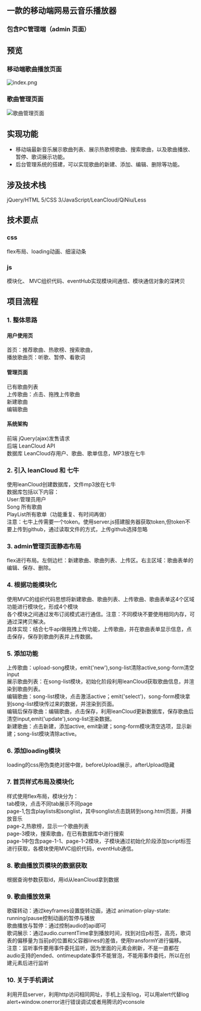 
##  一款的移动端网易云音乐播放器
### 包含PC管理端（admin 页面）

## 预览
### 移动端歌曲播放页面
![index.png](http://pcgd5heye.bkt.clouddn.com/WX20180814-105219@2x.png)
### 歌曲管理页面
![歌曲管理页面](http://pcgd5heye.bkt.clouddn.com/WX20180814-105706@2x.png)
## 实现功能
* 移动端最新音乐展示歌曲列表、展示热歌榜歌曲、搜索歌曲，以及歌曲播放、暂停、歌词展示功能。<br>
* 后台管理系统的搭建，可以实现歌曲的新建、添加、编辑、删除等功能。<br>
## 涉及技术栈
jQuery/HTML 5/CSS 3/JavaScript/LeanCloud/QiNiu/Less
## 技术要点
### css
flex布局、loading动画、细滚动条
### js
模块化、 MVC组织代码、eventHub实现模块间通信、模块通信对象的深拷贝
## 项目流程
### 1. 整体思路
#### 用户使用页
首页：推荐歌曲、热歌榜、搜索歌曲，<br>
播放歌曲页：听歌、暂停、看歌词<br>
#### 管理页面
已有歌曲列表<br>
上传歌曲：点击、拖拽上传歌曲<br>
新建歌曲<br>
编辑歌曲
#### 系统架构
前端  jQuery(ajax)发售请求<br>
后端  LeanCloud API<br>
数据库 LeanCloud存用户、歌曲、歌单信息，MP3放在七牛<br>
### 2. 引入 leanCloud 和 七牛
使用leanCloud创建数据库，文件mp3放在七牛<br>
数据库包括以下内容：<br>
User:管理员用户<br>
Song 所有歌曲<br>
PlayList所有歌单（功能重复、有时间再做）<br>
注意：七牛上传需要一个token。使用server.js搭建服务器获取token,但token不要上传到github，通过读取文件的方式，上传github选择忽略
### 3. admin管理页面静态布局
flex进行布局。左侧边栏：新建歌曲、歌曲列表、上传区。右主区域：歌曲表单的编辑、保存、删除。
### 4. 根据功能模块化
使用MVC的组织代码思想将新建歌曲、歌曲列表、上传歌曲、歌曲表单这4个区域功能进行模块化，形成4个模块<br>
各个模块之间通过发布订阅模式进行通信。注意：不同模块不要使用相同内存，可通过深拷贝解决。<br>
具体实现：结合七牛api做拖拽上传功能，上传歌曲，并在歌曲表单显示信息，点击保存，保存到歌曲列表并上传数据。
### 5. 添加功能
上传歌曲：upload-song模块，emit('new'),song-list清除active,song-form清空input<br>
展示歌曲列表：在song-list模块，初始化阶段利用leanCloud获取歌曲信息，并渲染到歌曲列表。<br>
编辑歌曲：song-list模块，点击激活active；emit('select')，song-form模块拿到song-list模块传过来的数据，并渲染到页面。<br>
编辑后保存歌曲：编辑歌曲，点击保存，利用leanCloud更新数据库，保存歌曲后清空input,emit('update'),song-list渲染数据。<br>
新建歌曲：点击新建，添加active, emit新建；song-form模块清空选项，显示新建；song-list模块清除active。
### 6. 添加loading模块
loading的css用伪类绝对居中做，beforeUpload展示，afterUpload隐藏
### 7. 首页样式布局及模块化
样式使用flex布局，模块分为：<br>
tab模块，点击不同tab展示不同page<br>
page-1,包含playlists和songlist，其中songlist点击跳转到song.html页面，并播放音乐<br>
page-2,热歌榜，显示一个歌曲列表<br>
page-3模块，搜索歌曲，在已有数据库中进行搜索<br>
page-1中包含page-1-1、page-1-2模块，子模块通过初始化阶段添加script标签进行获取，各模块使用MVC组织代码，eventHub通信。
### 8. 歌曲播放页模块的数据获取
根据查询参数获取id，用id从leanCloud拿到数据
### 9. 歌曲播放效果
歌碟转动：通过keyframes设置旋转动画，通过 animation-play-state: running/pause控制动画的暂停与播放<br>
歌曲播放与暂停：通过控制audio的api即可<br>
歌词展示：通过audio.currentTime拿到播放时间，找到对应p标签，高亮，歌词表的偏移量为当前p的位置和父容器lines的差值，使用transformY进行偏移。<br>
注意：监听事件要用事件委托监听，因为里面的元素会刷新，不是一直都在<br>
audio支持的ended、ontimeupdate事件不能冒泡，不能用事件委托，所以在创建元素后进行监听
### 10. 关于手机调试
利用开启server，利用http访问相同网址，手机上没有log，可以用alert代替log<br>
alert+window.onerror进行错误调试或者用腾讯的vconsole

